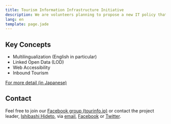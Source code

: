 ```yaml
---
title: Tourism Information Infrastructure Initiative
description: We are volunteers planning to propose a new IT policy that brings greater experiences for visitors to Japan. We aim to have the policy implemented by 2020 Summer Olympics.
lang: en
template: page.jade
---
```


Key Concepts
------------

- Multilingualization (English in particular)
- Linked Open Data (LOD)
- Web Accessibility
- Inbound Tourism

[For more detail (in Japanese)](.)


Contact
-------

Feel free to join our [Facebook group (tourinfo.jp)][1] or contact the project leader, [Ishibashi Hideto][2], via [email][3], [Facebook][4] or [Twitter][5].


[1]: https://www.facebook.com/groups/267182690120144/
[2]: http://ishibashihideto.net
[3]: mailto:me@ishibashihideto.net
[4]: https://www.facebook.com/ishibashi.hideto
[5]: https://twitter.com/IshibashiHideto
